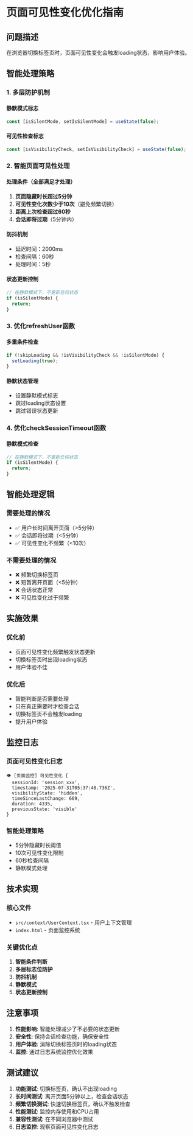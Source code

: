 # 页面可见性变化优化指南

## 问题描述

在浏览器切换标签页时，页面可见性变化会触发loading状态，影响用户体验。

## 智能处理策略

### 1. 多层防护机制

#### 静默模式标志
```typescript
const [isSilentMode, setIsSilentMode] = useState(false);
```

#### 可见性检查标志
```typescript
const [isVisibilityCheck, setIsVisibilityCheck] = useState(false);
```

### 2. 智能页面可见性处理

#### 处理条件（全部满足才处理）
1. **页面隐藏时长超过5分钟**
2. **可见性变化次数少于10次**（避免频繁切换）
3. **距离上次检查超过60秒**
4. **会话即将过期**（5分钟内）

#### 防抖机制
- 延迟时间：2000ms
- 检查间隔：60秒
- 处理时间：5秒

#### 状态更新控制
```typescript
// 在静默模式下，不更新任何状态
if (isSilentMode) {
  return;
}
```

### 3. 优化refreshUser函数

#### 多重条件检查
```typescript
if (!skipLoading && !isVisibilityCheck && !isSilentMode) {
  setLoading(true);
}
```

#### 静默状态管理
- 设置静默模式标志
- 跳过loading状态设置
- 跳过错误状态更新

### 4. 优化checkSessionTimeout函数

#### 静默模式检查
```typescript
// 在静默模式下，不更新任何状态
if (isSilentMode) {
  return;
}
```

## 智能处理逻辑

### 需要处理的情况
- ✅ 用户长时间离开页面（>5分钟）
- ✅ 会话即将过期（<5分钟）
- ✅ 可见性变化不频繁（<10次）

### 不需要处理的情况
- ❌ 频繁切换标签页
- ❌ 短暂离开页面（<5分钟）
- ❌ 会话状态正常
- ❌ 可见性变化过于频繁

## 实施效果

### 优化前
- 页面可见性变化频繁触发状态更新
- 切换标签页时出现loading状态
- 用户体验不佳

### 优化后
- 智能判断是否需要处理
- 只在真正需要时才检查会话
- 切换标签页不会触发loading
- 提升用户体验

## 监控日志

### 页面可见性变化日志
```
👁️ [页面监控] 可见性变化 {
  sessionId: 'session_xxx',
  timestamp: '2025-07-31T05:37:48.736Z',
  visibilityState: 'hidden',
  timeSinceLastChange: 669,
  duration: 4335,
  previousState: 'visible'
}
```

### 智能处理策略
- 5分钟隐藏时长阈值
- 10次可见性变化限制
- 60秒检查间隔
- 静默模式处理

## 技术实现

### 核心文件
- `src/context/UserContext.tsx` - 用户上下文管理
- `index.html` - 页面监控系统

### 关键优化点
1. **智能条件判断**
2. **多层标志位防护**
3. **防抖机制**
4. **静默模式**
5. **状态更新控制**

## 注意事项

1. **性能影响**: 智能处理减少了不必要的状态更新
2. **安全性**: 保持会话检查功能，确保安全性
3. **用户体验**: 消除切换标签页时的loading状态
4. **监控**: 通过日志系统监控优化效果

## 测试建议

1. **功能测试**: 切换标签页，确认不出现loading
2. **长时间测试**: 离开页面5分钟以上，检查会话状态
3. **频繁切换测试**: 快速切换标签页，确认不触发检查
4. **性能测试**: 监控内存使用和CPU占用
5. **兼容性测试**: 在不同浏览器中测试
6. **日志监控**: 观察页面可见性变化日志 